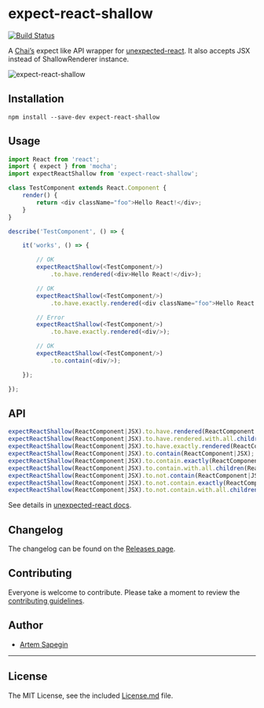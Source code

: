 # expect-react-shallow

[![Build Status](https://travis-ci.org/sapegin/expect-react-shallow.svg)](https://travis-ci.org/sapegin/expect-react-shallow)

A [Chai’s](http://chaijs.com) expect like API wrapper for [unexpected-react](https://github.com/bruderstein/unexpected-react). It also accepts JSX instead of ShallowRenderer instance.

![expect-react-shallow](https://s3.amazonaws.com/f.cl.ly/items/1M3a3B163l392G1N3v25/Screen%20Shot%202015-11-12%20at%2022.39.57.png)


## Installation

```shell
npm install --save-dev expect-react-shallow
```


## Usage

```js
import React from 'react';
import { expect } from 'mocha';
import expectReactShallow from 'expect-react-shallow';

class TestComponent extends React.Component {
	render() {
		return <div className="foo">Hello React!</div>;
	}
}

describe('TestComponent', () => {

 	it('works', () => {

 		// OK
		expectReactShallow(<TestComponent/>)
			.to.have.rendered(<div>Hello React!</div>);

		// OK
		expectReactShallow(<TestComponent/>)
			.to.have.exactly.rendered(<div className="foo">Hello React!</div>);

		// Error
		expectReactShallow(<TestComponent/>)
			.to.have.exactly.rendered(<div/>);

		// OK
		expectReactShallow(<TestComponent/>)
			.to.contain(<div/>);

	});

});
```


## API

```js
expectReactShallow(ReactComponent|JSX).to.have.rendered(ReactComponent|JSX);
expectReactShallow(ReactComponent|JSX).to.have.rendered.with.all.children(ReactComponent|JSX);
expectReactShallow(ReactComponent|JSX).to.have.exactly.rendered(ReactComponent|JSX);
expectReactShallow(ReactComponent|JSX).to.contain(ReactComponent|JSX);
expectReactShallow(ReactComponent|JSX).to.contain.exactly(ReactComponent|JSX);
expectReactShallow(ReactComponent|JSX).to.contain.with.all.children(ReactComponent|JSX);
expectReactShallow(ReactComponent|JSX).to.not.contain(ReactComponent|JSX);
expectReactShallow(ReactComponent|JSX).to.not.contain.exactly(ReactComponent|JSX);
expectReactShallow(ReactComponent|JSX).to.not.contain.with.all.children(ReactComponent|JSX);
```

See details in [unexpected-react docs](https://github.com/bruderstein/unexpected-react#assertions).


## Changelog

The changelog can be found on the [Releases page](https://github.com/sapegin/expect-react-shallow/releases).


## Contributing

Everyone is welcome to contribute. Please take a moment to review the [contributing guidelines](Contributing.md).


## Author

* [Artem Sapegin](http://sapegin.me)


---

## License

The MIT License, see the included [License.md](License.md) file.
